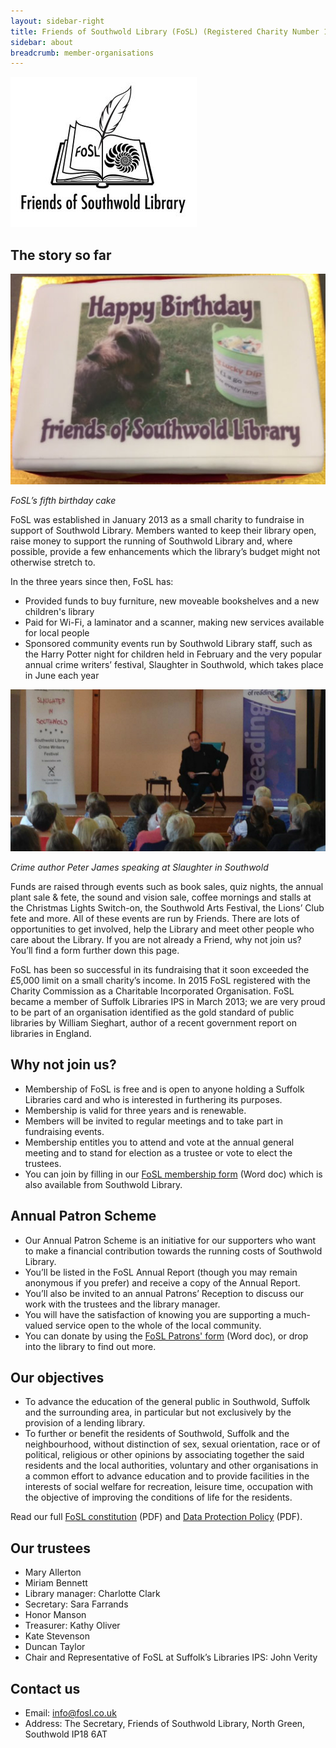 ```yaml
---
layout: sidebar-right
title: Friends of Southwold Library (FoSL) (Registered Charity Number 1163525)
sidebar: about
breadcrumb: member-organisations
---
```

![Friends of Southwold Library (FoSL) logo](/images/featured/featured-fosl-logo.jpg)

## The story so far

![FoSL’s fifth birthday cake](/images/featured/featured-fosl-fifth-birthday-cake.jpg)

*FoSL’s fifth birthday cake*

FoSL was established in January 2013 as a small charity to fundraise in support of Southwold Library. Members wanted to keep their library open, raise money to support the running of Southwold Library and, where possible, provide a few enhancements which the library’s budget might not otherwise stretch to.

In the three years since then, FoSL has:

* Provided funds to buy furniture, new moveable bookshelves and a new children's library
* Paid for Wi-Fi, a laminator and a scanner, making new services available for local people
* Sponsored community events run by Southwold Library staff, such as the Harry Potter night for children held in February and the very popular annual crime writers’ festival, Slaughter in Southwold, which takes place in June each year

![Peter James at Slaughter in Southwold](/images/featured/featured-peter-james-slaughter-in-southwold.jpg)

*Crime author Peter James speaking at Slaughter in Southwold*

Funds are raised through events such as book sales, quiz nights, the annual plant sale & fete, the sound and vision sale, coffee mornings and stalls at the Christmas Lights Switch-on, the Southwold Arts Festival, the Lions’ Club fete and more. All of these events are run by Friends. There are lots of opportunities to get involved, help the Library and meet other people who care about the Library. If you are not already a Friend, why not join us? You’ll find a form further down this page.

FoSL has been so successful in its fundraising that it soon exceeded the £5,000 limit on a small charity’s income. In 2015 FoSL registered with the Charity Commission as a Charitable Incorporated Organisation. FoSL became a member of Suffolk Libraries IPS in March 2013; we are very proud to be part of an organisation identified as the gold standard of public libraries by William Sieghart, author of a recent government report on libraries in England.

## Why not join us?

* Membership of FoSL is free and is open to anyone holding a Suffolk Libraries card and who is interested in furthering its purposes.
* Membership is valid for three years and is renewable.
* Members will be invited to regular meetings and to take part in fundraising events.
* Membership entitles you to attend and vote at the annual general meeting and to stand for election as a trustee or vote to elect the trustees.
* You can join by filling in our [FoSL membership form](/assets/doc/fosl-membership-form.docx) (Word doc) which is also available from Southwold Library.

## Annual Patron Scheme

* Our Annual Patron Scheme is an initiative for our supporters who want to make a financial contribution towards the running costs of Southwold Library.
* You’ll be listed in the FoSL Annual Report (though you may remain anonymous if you prefer) and receive a copy of the Annual Report.
* You’ll also be invited to an annual Patrons’ Reception to discuss our work with the trustees and the library manager.
* You will have the satisfaction of knowing you are supporting a much-valued service open to the whole of the local community.
* You can donate by using the [FoSL Patrons' form](/assets/doc/fosl-patron-scheme-form.docx) (Word doc), or drop into the library to find out more.

## Our objectives

* To advance the education of the general public in Southwold, Suffolk and the surrounding area, in particular but not exclusively by the provision of a lending library.
* To further or benefit the residents of Southwold, Suffolk and the neighbourhood, without distinction of sex, sexual orientation, race or of political, religious or other opinions by associating together the said residents and the local authorities, voluntary and other organisations in a common effort to advance education and to provide facilities in the interests of social welfare for recreation, leisure time, occupation with the objective of improving the conditions of life for the residents.

Read our full [FoSL constitution](/assets/pdf/fosl-constitution.pdf) (PDF) and [Data Protection Policy](/assets/pdf/fosl-data-protection-policy.pdf) (PDF).

## Our trustees

* Mary Allerton
* Miriam Bennett
* Library manager: Charlotte Clark
* Secretary: Sara Farrands
* Honor Manson
* Treasurer: Kathy Oliver
* Kate Stevenson
* Duncan Taylor
* Chair and Representative of FoSL at Suffolk’s Libraries IPS: John Verity

## Contact us

* Email: info@fosl.co.uk
* Address: The Secretary, Friends of Southwold Library, North Green, Southwold IP18 6AT
